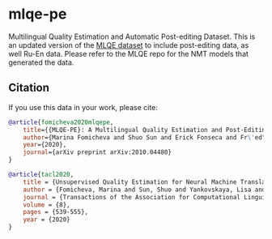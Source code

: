 # mlqe-pe
Multilingual Quality Estimation and Automatic Post-editing Dataset. This is an updated version of the <a href="https://github.com/facebookresearch/mlqe">MLQE dataset</a> to include post-editing data, as well Ru-En data. Please refer to the MLQE repo for the NMT models that generated the data.

## Citation

If you use this data in your work, please cite:

```bibtex
@article{fomicheva2020mlqepe,
    title={{MLQE-PE}: A Multilingual Quality Estimation and Post-Editing Dataset}, 
    author={Marina Fomicheva and Shuo Sun and Erick Fonseca and Fr\'ed\'eric Blain and Vishrav Chaudhary and Francisco Guzm\'an and Nina Lopatina and Lucia Specia and Andr\'e F.~T.~Martins},
    year={2020},
    journal={arXiv preprint arXiv:2010.04480}
}
```

```bibtex
@article{tacl2020,
    title = {Unsupervised Quality Estimation for Neural Machine Translation},
    author = {Fomicheva, Marina and Sun, Shuo and Yankovskaya, Lisa and Blain, Frédéric and Guzmán, Francisco and Fishel, Mark and Aletras, Nikolaos and Chaudhary, Vishrav and Specia, Lucia},
    journal = {Transactions of the Association for Computational Linguistics},
    volume = {8},
    pages = {539-555},
    year = {2020}
}
```
